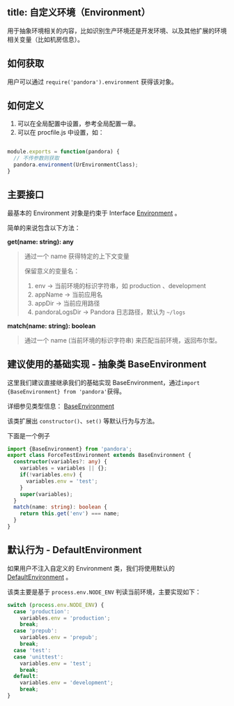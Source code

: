 title: 自定义环境（Environment）
---

用于抽象环境相关的内容，比如识别生产环境还是开发环境、以及其他扩展的环境相关变量（比如机房信息）。

## 如何获取

用户可以通过 `require('pandora').environment` 获得该对象。

## 如何定义

1. 可以在全局配置中设置，参考全局配置一章。
2. 可以在 procfile.js 中设置，如：

```javascript

module.exports = function(pandora) {
  // 不传参数则获取
  pandora.environment(UrEnvironmentClass);
}

```

## 主要接口

最基本的 Environment 对象是约束于 Interface [Environment](http://www.midwayjs.org/pandora/api-reference/env/interfaces/environment.html) 。

简单的来说包含以下方法：

**get(name: string): any**

> 通过一个 name 获得特定的上下文变量
> 
> 保留意义的变量名：
> 
> 1. env -> 当前环境的标识字符串，如 production 、development
> 1. appName -> 当前应用名
> 1. appDir -> 当前应用路径
> 1. pandoraLogsDir -> Pandora 日志路径，默认为 `~/logs`
  
**match(name: string): boolean**

> 通过一个 name (当前环境的标识字符串) 来匹配当前环境，返回布尔型。 


## 建议使用的基础实现 - 抽象类 BaseEnvironment

这里我们建议直接继承我们的基础实现 BaseEnvironment，通过`import {BaseEnvironment} from 'pandora'`获得。

详细参见类型信息： [BaseEnvironment](http://www.midwayjs.org/pandora/api-reference/env/classes/baseenvironment.html) 

该类扩展出 `constructor()`、`set()` 等默认行为与方法。

下面是一个例子

```typescript
import {BaseEnvironment} from 'pandora';
export class ForceTestEnvironment extends BaseEnvironment {
  constructor(variables?: any) {
    variables = variables || {};
    if(!variables.env) {
      variables.env = 'test';
    }
    super(variables);
  }
  match(name: string): boolean {
    return this.get('env') === name;
  }
}
```

## 默认行为 - DefaultEnvironment

如果用户不注入自定义的 Environment 类，我们将使用默认的 [DefaultEnvironment](http://www.midwayjs.org/pandora/api-reference/env/classes/defaultenvironment.html) 。

该类主要是基于 `process.env.NODE_ENV` 判读当前环境，主要实现如下：

```typescript
switch (process.env.NODE_ENV) {
  case 'production':
    variables.env = 'production';
    break;
  case 'prepub':
    variables.env = 'prepub';
    break;
  case 'test':
  case 'unittest':
    variables.env = 'test';
    break;
  default:
    variables.env = 'development';
    break;
}
```


